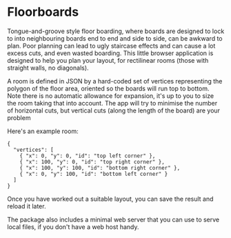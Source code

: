 # Floorboards

Tongue-and-groove style floor boarding, where boards are designed to
lock to into neighbouring boards end to end and side to side, can be
awkward to plan. Poor planning can lead to ugly staircase effects and
can cause a lot excess cuts, and even wasted boarding. This little
browser application is designed to help you plan your layout, for
rectilinear rooms (those with straight walls, no diagonals).

A room is defined in JSON by a hard-coded set of vertices representing
the polygon of the floor area, oriented so the boards will run top to
bottom. Note there is no automatic allowance for expansion, it's up to
you to size the room taking that into account. The app will try to
minimise the number of horizontal cuts, but vertical cuts (along the
length of the board) are your problem

Here's an example room:
```
{
  "vertices": [
    { "x": 0, "y": 0, "id": "top left corner" },
    { "x": 100, "y": 0, "id": "top right corner" },
    { "x": 100, "y": 100, "id": "bottom right corner" },
    { "x": 0, "y": 100, "id": "bottom left corner" }
  ]
}
```
Once you have worked out a suitable layout, you can save the result and
reload it later.

The package also includes a minimal web server that you can use to
serve local files, if you don't have a web host handy.

